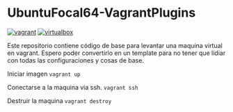 # UbuntuFocal64-VagrantPlugins

[![vagrant](https://img.shields.io/badge/vagrant-v2.2.19-blue.svg?style=plastic&logo=Vagrant&logoColor=blue)](https://www.vagrantup.com/)
[![virtualbox](https://img.shields.io/badge/virtualbox-v6.1.32-red.svg?style=plastic&logo=VirtualBox)](https://www.virtualbox.org/wiki/VirtualBox)


Este repositorio contiene código de base para levantar una maquina virtual en vagrant. Espero poder convertirlo en un template para no tener que lidiar con todas las configuraciones y cosas de base.


Iniciar imagen
`vagrant up`

Conectarse a la maquina via ssh.
`vagrant ssh`

Destruir la maquina
`vagrant destroy`
